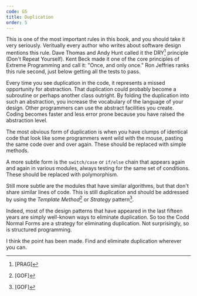 ```yaml
---
code: G5
title: Duplication
order: 5
---
```

This is one of the most important rules in this book, and you should take it very seriously.
Veritually every author who writes about software design mentions this rule.
Dave Thomas and Andy Hunt called it the DRY[^1] principle (Don't Repeat Yourself).
Kent Beck made it one of the core principles of Extreme Programming and call it: "Once, and only once."
Ron Jeffries ranks this rule second, just below getting all the tests to pass.

Every time you see duplication in the code, it represents a missed opportunity for abstraction.
That duplication could probably become a subroutine or perhaps another class outright.
By folding the duplication into such an abstraction, you increase the vocabulary of the language of your design.
Other programmers can use the abstract facilities you create. Coding becomes faster and less error prone because you have raised the abstraction level.

The most obvious form of duplication is when you have clumps of identical code that look like some programmers went wild with the mouse, pasting the same code over and over again.
These should be replaced with simple methods.

A more subtle form is the `switch/case` or `if/else` chain that appears again and again in various modules, always testing for the same set of conditions. These should be replaced with polymorphism.

Still more subtle are the modules that have similar algorithms, but that don't share similar lines of code.
This is still duplication and should be addressed by using the *Template Method*[^2] or *Strategy* pattern[^3].

Indeed, most of the design patterns that have appeared in the last fifteen years are simply well-known ways to eliminate duplication.
So too the Codd Normal Forms are a strategy for eliminating duplication.
Not surprisingly, so is structured programming.

I think the point has been made. Find and eliminate duplication wherever you can.

[^1]: [PRAG]
[^2]: [GOF]
[^3]: [GOF]